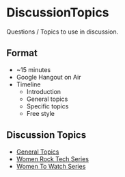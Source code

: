 # DiscussionTopics

Questions / Topics to use in discussion.

## Format

* ~15 minutes
* Google Hangout on Air
* Timeline
    * Introduction
    * General topics
    * Specific topics
    * Free style

## Discussion Topics

* [General Topics](GeneralTopics.md)
* [Women Rock Tech Series](WomenRockTechSeries.md)
* [Women To Watch Series](WomenToWatchSeries.md)
